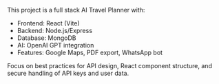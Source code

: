 <!-- Use this file to provide workspace-specific custom instructions to Copilot. For more details, visit https://code.visualstudio.com/docs/copilot/copilot-customization#_use-a-githubcopilotinstructionsmd-file -->

This project is a full stack AI Travel Planner with:
- Frontend: React (Vite)
- Backend: Node.js/Express
- Database: MongoDB
- AI: OpenAI GPT integration
- Features: Google Maps, PDF export, WhatsApp bot

Focus on best practices for API design, React component structure, and secure handling of API keys and user data.
